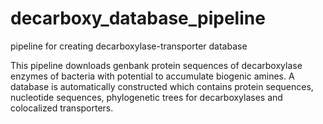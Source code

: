 # decarboxy_database_pipeline
pipeline for creating decarboxylase-transporter database

This pipeline downloads genbank protein sequences of decarboxylase enzymes of bacteria with potential to accumulate biogenic amines. A database is automatically constructed which contains protein sequences, nucleotide sequences, phylogenetic trees for decarboxylases and colocalized transporters.
